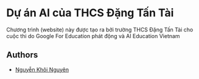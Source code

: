 # Dự án AI của THCS Đặng Tấn Tài
Chương trình (website) này được tạo ra bởi trường THCS Đặng Tấn Tài cho cuộc thi do Google For Education phát động và AI Education Vietnam 
## Authors

- [Nguyễn Khôi Nguyên](https://www.github.com/nguyenidkskibidi)
